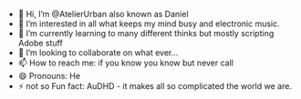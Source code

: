 - 👋 Hi, I’m @AtelierUrban also known as Daniel
- 👀 I’m interested in all what keeps my mind busy and electronic music.
- 🌱 I’m currently learning to many different thinks but mostly scripting Adobe stuff
- 💞️ I’m looking to collaborate on what ever... 
- 📫 How to reach me: if you know you know but never call
- 😄 Pronouns: He
- ⚡ not so Fun fact: AuDHD - it makes all so complicated the world we are. 

<!---
AtelierUrban/AtelierUrban is a ✨ special ✨ repository because its `README.md` (this file) appears on your GitHub profile.
You can click the Preview link to take a look at your changes.
--->
